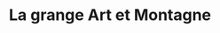 ---
title: "La grange Art et Montagne"
url: /arras-en-lavedan/la-grange-art-et-montagne/
shop: Hofladen
---